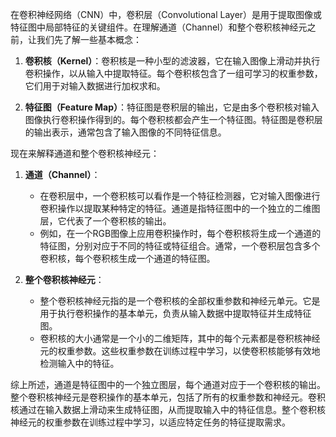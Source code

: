 在卷积神经网络（CNN）中，卷积层（Convolutional Layer）是用于提取图像或特征图中局部特征的关键组件。在理解通道（Channel）和整个卷积核神经元之前，让我们先了解一些基本概念：

1. **卷积核（Kernel）**：卷积核是一种小型的滤波器，它在输入图像上滑动并执行卷积操作，以从输入中提取特征。每个卷积核包含了一组可学习的权重参数，它们用于对输入数据进行加权求和。

2. **特征图（Feature Map）**：特征图是卷积层的输出，它是由多个卷积核对输入图像执行卷积操作得到的。每个卷积核都会产生一个特征图。特征图是卷积层的输出表示，通常包含了输入图像的不同特征信息。

现在来解释通道和整个卷积核神经元：

1. **通道（Channel）**：
   - 在卷积层中，一个卷积核可以看作是一个特征检测器，它对输入图像进行卷积操作以提取某种特定的特征。通道是指特征图中的一个独立的二维图层，它代表了一个卷积核的输出。
   - 例如，在一个RGB图像上应用卷积操作时，每个卷积核将生成一个通道的特征图，分别对应于不同的特征或特征组合。通常，一个卷积层包含多个卷积核，每个卷积核生成一个通道的特征图。

2. **整个卷积核神经元**：
   - 整个卷积核神经元指的是一个卷积核的全部权重参数和神经元单元。它是用于执行卷积操作的基本单元，负责从输入数据中提取特征并生成特征图。
   - 卷积核的大小通常是一个小的二维矩阵，其中的每个元素都是卷积核神经元的权重参数。这些权重参数在训练过程中学习，以使卷积核能够有效地检测输入中的特征。

综上所述，通道是特征图中的一个独立图层，每个通道对应于一个卷积核的输出。整个卷积核神经元是卷积操作的基本单元，包括了所有的权重参数和神经元。卷积核通过在输入数据上滑动来生成特征图，从而提取输入中的特征信息。整个卷积核神经元的权重参数在训练过程中学习，以适应特定任务的特征提取需求。